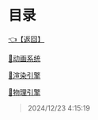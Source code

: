 # 目录  


[👈【返回】](/__Catalog__/游戏引擎架构/__Catalog__游戏引擎架构)  


[📁动画系统](/__Catalog__/游戏引擎架构/C.渲染、动画、物理系统/动画系统/__Catalog__动画系统)  

[📁渲染引擎](/__Catalog__/游戏引擎架构/C.渲染、动画、物理系统/渲染引擎/__Catalog__渲染引擎)  

[📁物理引擎](/__Catalog__/游戏引擎架构/C.渲染、动画、物理系统/物理引擎/__Catalog__物理引擎)  







> 2024/12/23 4:15:19
